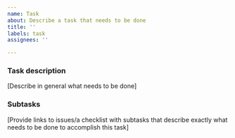 ```yaml
---
name: Task
about: Describe a task that needs to be done
title: ''
labels: task
assignees: ''

---
```


### Task description
[Describe in general what needs to be done]

### Subtasks
[Provide links to issues/a checklist with subtasks that describe exactly what needs to be done to accomplish this task]
